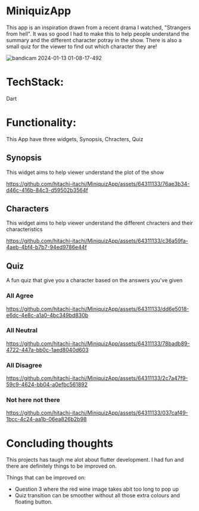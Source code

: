 # MiniquizApp
This app is an inspiration drawn from a recent drama I watched, "Strangers from hell". It was so good I had to make this to help people understand the summary and the different character potray in the show. There is also a small quiz for the viewer to find out which character they are!

![bandicam 2024-01-13 01-08-17-492](https://github.com/hitachi-itachi/MiniquizApp/assets/64311133/6d8c5335-dcff-47ba-959d-fbb89143389d)

# TechStack:
Dart

# Functionality:
This App have three widgets, Synopsis, Chracters, Quiz

## Synopsis
This widget aims to help viewer understand the plot of the show


https://github.com/hitachi-itachi/MiniquizApp/assets/64311133/76ae3b34-d46c-416b-84c3-d59502b3564f

## Characters
This widget aims to help viewer understand the different chracters and their characteristics

https://github.com/hitachi-itachi/MiniquizApp/assets/64311133/c36a59fa-4aeb-4bf4-b7b7-94ed9786e44f

## Quiz
A fun quiz that give you a character based on the answers you've given

### All Agree

https://github.com/hitachi-itachi/MiniquizApp/assets/64311133/dd6e5018-e6dc-4e8c-a1a0-4bc349bd830b

### All Neutral


https://github.com/hitachi-itachi/MiniquizApp/assets/64311133/78badb89-4722-447a-bb0c-1aed8040d603

### All Disagree



https://github.com/hitachi-itachi/MiniquizApp/assets/64311133/2c7a47f9-59c9-4624-bb04-a0efbc561892

### Not here not there


https://github.com/hitachi-itachi/MiniquizApp/assets/64311133/037caf49-1bcc-4c24-aa1b-06ea826b2b98


# Concluding thoughts
This projects has taugh me alot about flutter development. I had fun and there are definitely things to be improved on.

Things that can be improved on:
- Question 3 where the red wine image takes abit too long to pop up
- Quiz transition can be smoother without all those extra colours and floating button.

















